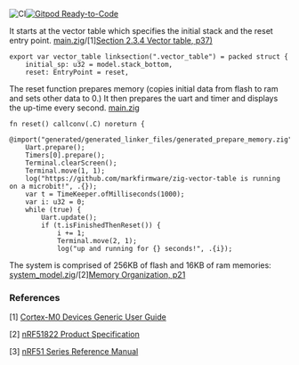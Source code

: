 ![CI](https://github.com/markfirmware/zig-vector-table/workflows/CI/badge.svg?branch=prep)[![Gitpod Ready-to-Code](https://img.shields.io/badge/Gitpod-ready--to--code-blue?logo=gitpod)](https://gitpod.io/#https://github.com/markfirmware/zig-vector-table)

It starts at the vector table which specifies the initial stack and the reset entry point. 
[main.zig](https://github.com/markfirmware/zig-vector-table/blob/master/main.zig#L1-L3)/[1][Section 2.3.4 Vector table, p37)](
https://static.docs.arm.com/dui0497/a/DUI0497A_cortex_m0_r0p0_generic_ug.pdf#page=37)

    export var vector_table linksection(".vector_table") = packed struct {
        initial_sp: u32 = model.stack_bottom,
        reset: EntryPoint = reset,

The reset function prepares memory (copies initial data from flash to ram and sets other data
to 0.) It then prepares the uart and timer and displays the up-time every second.
[main.zig](https://github.com/markfirmware/zig-vector-table/blob/master/main.zig#L9-L23)

    fn reset() callconv(.C) noreturn {
        @import("generated/generated_linker_files/generated_prepare_memory.zig").prepareMemory();
        Uart.prepare();
        Timers[0].prepare();
        Terminal.clearScreen();
        Terminal.move(1, 1);
        log("https://github.com/markfirmware/zig-vector-table is running on a microbit!", .{});
        var t = TimeKeeper.ofMilliseconds(1000);
        var i: u32 = 0;
        while (true) {
            Uart.update();
            if (t.isFinishedThenReset()) {
                i += 1;
                Terminal.move(2, 1);
                log("up and running for {} seconds!", .{i});

The system is comprised of 256KB of flash and 16KB of ram memories: [system_model.zig](https://github.com/markfirmware/zig-vector-table/blob/master/system_model.zig#L3-L12)/[2][Memory Organization, p21](https://infocenter.nordicsemi.com/pdf/nRF51822_PS_v3.1.pdf#page=21)

### References
[1] [Cortex-M0 Devices Generic User Guide](https://static.docs.arm.com/dui0497/a/DUI0497A_cortex_m0_r0p0_generic_ug.pdf)

[2] [nRF51822 Product Specification](https://infocenter.nordicsemi.com/pdf/nRF51822_PS_v3.1.pdf)

[3] [nRF51 Series Reference Manual](https://infocenter.nordicsemi.com/pdf/nRF51_RM_v3.0.1.pdf)
